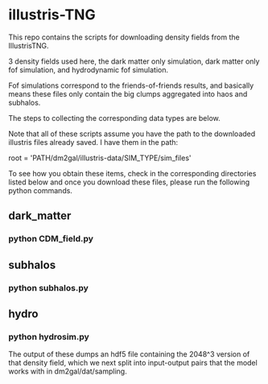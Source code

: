 # illustris-TNG

This repo contains the scripts for downloading density fields from the IllustrisTNG. 

3 density fields used here, the dark matter only simulation, dark matter only fof simulation, and hydrodynamic fof simulation. 

Fof simulations correspond to the friends-of-friends results, and basically means these files only contain the big clumps aggregated into haos and subhalos. 


The steps to collecting the corresponding data types are below. 

Note that all of these scripts assume you have the path to the downloaded illustris files already saved. I have them in the path:

root = 'PATH/dm2gal/illustris-data/SIM_TYPE/sim_files'

To see how you obtain these items, check in the corresponding directories listed below and once you download these files, please run the following python commands. 

## dark_matter

 ### python CDM_field.py


## subhalos

 ### python subhalos.py


## hydro

 ### python hydrosim.py


 The output of these dumps an hdf5 file containing the 2048^3 version of that density field, which we next split into input-output pairs that the model works with in  dm2gal/dat/sampling.
